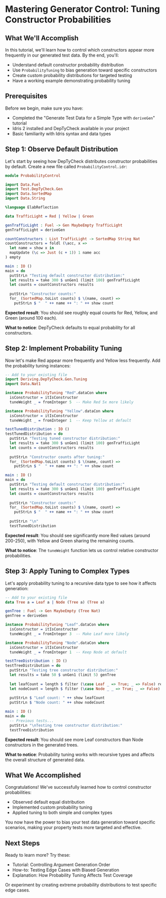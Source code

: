 # Mastering Generator Control: Tuning Constructor Probabilities

## What We'll Accomplish
In this tutorial, we'll learn how to control which constructors appear more frequently in our generated test data. By the end, you'll:
- Understand default constructor probability distribution
- Use `ProbabilityTuning` to bias generation toward specific constructors
- Create custom probability distributions for targeted testing
- Have a working example demonstrating probability tuning

## Prerequisites
Before we begin, make sure you have:
- Completed the "Generate Test Data for a Simple Type with `deriveGen`" tutorial
- Idris 2 installed and DepTyCheck available in your project
- Basic familiarity with Idris syntax and data types

## Step 1: Observe Default Distribution

Let's start by seeing how DepTyCheck distributes constructor probabilities by default. Create a new file called `ProbabilityControl.idr`:

```idris
module ProbabilityControl

import Data.Fuel
import Test.DepTyCheck.Gen
import Data.SortedMap
import Data.String

%language ElabReflection

data TrafficLight = Red | Yellow | Green

genTrafficLight : Fuel -> Gen MaybeEmpty TrafficLight
genTrafficLight = deriveGen

countConstructors : List TrafficLight -> SortedMap String Nat
countConstructors = foldl (\acc, x => 
  let name = show x in
  mapUpdate (\c => Just (c + 1)) 1 name acc
) empty

main : IO ()
main = do
  putStrLn "Testing default constructor distribution:"
  let results = take 300 $ unGen1 (limit 100) genTrafficLight
  let counts = countConstructors results
  
  putStrLn "Constructor counts:"
  for_ (SortedMap.toList counts) $ \(name, count) =>
    putStrLn $ "  " ++ name ++ ": " ++ show count
```

**Expected result**: You should see roughly equal counts for Red, Yellow, and Green (around 100 each).

**What to notice**: DepTyCheck defaults to equal probability for all constructors.

## Step 2: Implement Probability Tuning

Now let's make Red appear more frequently and Yellow less frequently. Add the probability tuning instances:

```idris
-- Add to your existing file
import Deriving.DepTyCheck.Gen.Tuning
import Data.Nat1

instance ProbabilityTuning "Red".dataCon where
  isConstructor = itIsConstructor
  tuneWeight _ = fromInteger 5  -- Make Red 5x more likely

instance ProbabilityTuning "Yellow".dataCon where
  isConstructor = itIsConstructor
  tuneWeight _ = fromInteger 1  -- Keep Yellow at default

testTunedDistribution : IO ()
testTunedDistribution = do
  putStrLn "Testing tuned constructor distribution:"
  let results = take 300 $ unGen1 (limit 100) genTrafficLight
  let counts = countConstructors results
  
  putStrLn "Constructor counts after tuning:"
  for_ (SortedMap.toList counts) $ \(name, count) =>
    putStrLn $ "  " ++ name ++ ": " ++ show count

main : IO ()
main = do
  putStrLn "Testing default constructor distribution:"
  let results = take 300 $ unGen1 (limit 100) genTrafficLight
  let counts = countConstructors results
  
  putStrLn "Constructor counts:"
  for_ (SortedMap.toList counts) $ \(name, count) =>
    putStrLn $ "  " ++ name ++ ": " ++ show count
  
  putStrLn "\n"
  testTunedDistribution
```

**Expected result**: You should see significantly more Red values (around 200-250), with Yellow and Green sharing the remaining counts.

**What to notice**: The `tuneWeight` function lets us control relative constructor probabilities.

## Step 3: Apply Tuning to Complex Types

Let's apply probability tuning to a recursive data type to see how it affects generation:

```idris
-- Add to your existing file
data Tree a = Leaf a | Node (Tree a) (Tree a)

genTree : Fuel -> Gen MaybeEmpty (Tree Nat)
genTree = deriveGen

instance ProbabilityTuning "Leaf".dataCon where
  isConstructor = itIsConstructor
  tuneWeight _ = fromInteger 3  -- Make Leaf more likely

instance ProbabilityTuning "Node".dataCon where
  isConstructor = itIsConstructor
  tuneWeight _ = fromInteger 1  -- Keep Node at default

testTreeDistribution : IO ()
testTreeDistribution = do
  putStrLn "Testing tree constructor distribution:"
  let results = take 50 $ unGen1 (limit 5) genTree
  
  let leafCount = length $ filter (\case Leaf _ => True; _ => False) results
  let nodeCount = length $ filter (\case Node _ _ => True; _ => False) results
  
  putStrLn $ "Leaf count: " ++ show leafCount
  putStrLn $ "Node count: " ++ show nodeCount

main : IO ()
main = do
  -- Previous tests...
  putStrLn "\nTesting tree constructor distribution:"
  testTreeDistribution
```

**Expected result**: You should see more Leaf constructors than Node constructors in the generated trees.

**What to notice**: Probability tuning works with recursive types and affects the overall structure of generated data.

## What We Accomplished

Congratulations! We've successfully learned how to control constructor probabilities:
- Observed default equal distribution
- Implemented custom probability tuning
- Applied tuning to both simple and complex types

You now have the power to bias your test data generation toward specific scenarios, making your property tests more targeted and effective.

## Next Steps

Ready to learn more? Try these:
- Tutorial: Controlling Argument Generation Order
- How-to: Testing Edge Cases with Biased Generation
- Explanation: How Probability Tuning Affects Test Coverage

Or experiment by creating extreme probability distributions to test specific edge cases.